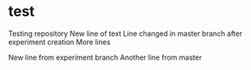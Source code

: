 # test
Testing repository
New line of text
Line changed in master branch after experiment creation
More lines

New line from experiment branch
Another line from master
